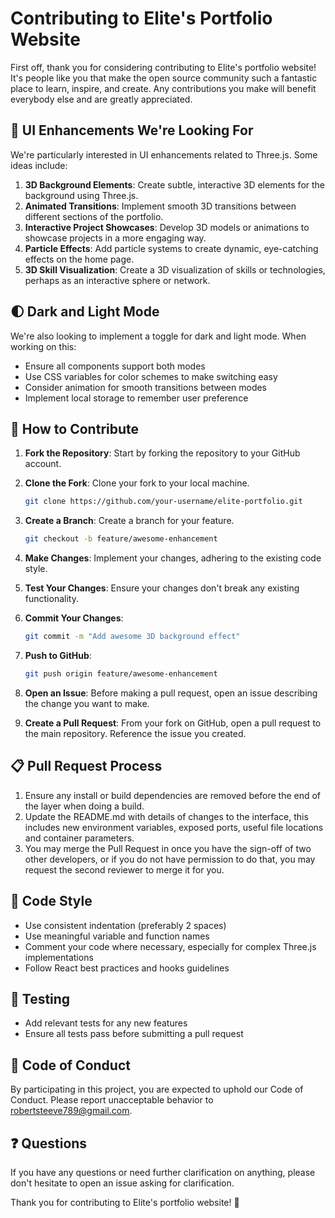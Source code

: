 # Contributing to Elite's Portfolio Website

First off, thank you for considering contributing to Elite's portfolio website! It's people like you that make the open source community such a fantastic place to learn, inspire, and create. Any contributions you make will benefit everybody else and are greatly appreciated.

## 🎨 UI Enhancements We're Looking For

We're particularly interested in UI enhancements related to Three.js. Some ideas include:

1. **3D Background Elements**: Create subtle, interactive 3D elements for the background using Three.js.
2. **Animated Transitions**: Implement smooth 3D transitions between different sections of the portfolio.
3. **Interactive Project Showcases**: Develop 3D models or animations to showcase projects in a more engaging way.
4. **Particle Effects**: Add particle systems to create dynamic, eye-catching effects on the home page.
5. **3D Skill Visualization**: Create a 3D visualization of skills or technologies, perhaps as an interactive sphere or network.

## 🌓 Dark and Light Mode

We're also looking to implement a toggle for dark and light mode. When working on this:

- Ensure all components support both modes
- Use CSS variables for color schemes to make switching easy
- Consider animation for smooth transitions between modes
- Implement local storage to remember user preference

## 🚀 How to Contribute

1. **Fork the Repository**: Start by forking the repository to your GitHub account.

2. **Clone the Fork**: Clone your fork to your local machine.

   ```bash
   git clone https://github.com/your-username/elite-portfolio.git
   ```

3. **Create a Branch**: Create a branch for your feature.

   ```bash
   git checkout -b feature/awesome-enhancement
   ```

4. **Make Changes**: Implement your changes, adhering to the existing code style.

5. **Test Your Changes**: Ensure your changes don't break any existing functionality.

6. **Commit Your Changes**: 

   ```bash
   git commit -m "Add awesome 3D background effect"
   ```

7. **Push to GitHub**: 

   ```bash
   git push origin feature/awesome-enhancement
   ```

8. **Open an Issue**: Before making a pull request, open an issue describing the change you want to make.

9. **Create a Pull Request**: From your fork on GitHub, open a pull request to the main repository. Reference the issue you created.

## 📋 Pull Request Process

1. Ensure any install or build dependencies are removed before the end of the layer when doing a build.
2. Update the README.md with details of changes to the interface, this includes new environment variables, exposed ports, useful file locations and container parameters.
3. You may merge the Pull Request in once you have the sign-off of two other developers, or if you do not have permission to do that, you may request the second reviewer to merge it for you.

## 📐 Code Style

- Use consistent indentation (preferably 2 spaces)
- Use meaningful variable and function names
- Comment your code where necessary, especially for complex Three.js implementations
- Follow React best practices and hooks guidelines

## 🧪 Testing

- Add relevant tests for any new features
- Ensure all tests pass before submitting a pull request

## 📜 Code of Conduct

By participating in this project, you are expected to uphold our Code of Conduct. Please report unacceptable behavior to [robertsteeve789@gmail.com](mailto:elite@example.com).

## ❓ Questions

If you have any questions or need further clarification on anything, please don't hesitate to open an issue asking for clarification.

Thank you for contributing to Elite's portfolio website! 🎉
